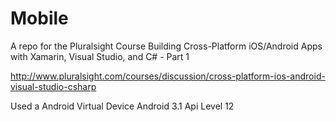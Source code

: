 Mobile
======
A repo for the Pluralsight Course Building Cross-Platform iOS/Android Apps with Xamarin, Visual Studio, and C# - Part 1

http://www.pluralsight.com/courses/discussion/cross-platform-ios-android-visual-studio-csharp

Used a Android Virtual Device
Android 3.1 Api Level 12

